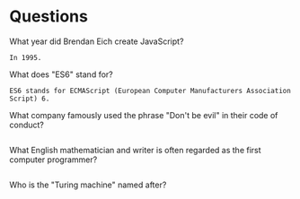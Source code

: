 # Questions

What year did Brendan Eich create JavaScript?

```
In 1995.
```

What does "ES6" stand for?

```
ES6 stands for ECMAScript (European Computer Manufacturers Association Script) 6.
```

What company famously used the phrase "Don't be evil" in their code of conduct?

```

```

What English mathematician and writer is often regarded as the first computer programmer?

```

```

Who is the "Turing machine" named after?

```

```
